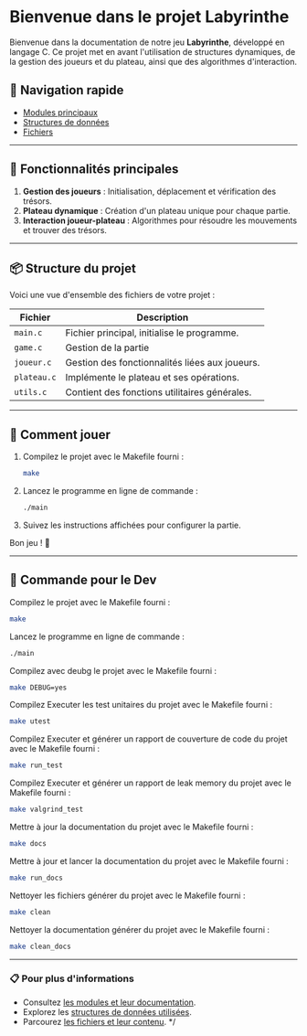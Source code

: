 # Bienvenue dans le projet Labyrinthe

Bienvenue dans la documentation de notre jeu **Labyrinthe**, développé en langage C. Ce projet met en avant l'utilisation de structures dynamiques, de la gestion des joueurs et du plateau, ainsi que des algorithmes d'interaction. 

## 🔗 Navigation rapide

- [Modules principaux](modules.html)
- [Structures de données](annotated.html)
- [Fichiers](files.html)

---

## 🎯 Fonctionnalités principales

1. **Gestion des joueurs** : Initialisation, déplacement et vérification des trésors.
2. **Plateau dynamique** : Création d'un plateau unique pour chaque partie.
3. **Interaction joueur-plateau** : Algorithmes pour résoudre les mouvements et trouver des trésors.

---

## 📦 Structure du projet

Voici une vue d'ensemble des fichiers de votre projet :

| **Fichier**       | **Description**                                  |
|--------------------|--------------------------------------------------|
| `main.c`          | Fichier principal, initialise le programme.      |
| `game.c`          | Gestion de la partie      |
| `joueur.c`        | Gestion des fonctionnalités liées aux joueurs.   |
| `plateau.c`       | Implémente le plateau et ses opérations.         |
| `utils.c`         | Contient des fonctions utilitaires générales.    |

---

## 🚀 Comment jouer

1. Compilez le projet avec le Makefile fourni :
   ```bash
   make
   ```

2. Lancez le programme en ligne de commande :
   ```bash
   ./main
   ```

3. Suivez les instructions affichées pour configurer la partie.

Bon jeu ! 🎲

---

## 🔨 Commande pour le Dev

Compilez le projet avec le Makefile fourni :
   ```bash
   make
   ```

Lancez le programme en ligne de commande :
   ```bash
   ./main
   ```

Compilez avec deubg le projet avec le Makefile fourni :
   ```bash
   make DEBUG=yes
   ```

Compilez Executer les test unitaires du projet avec le Makefile fourni :
   ```bash
   make utest
   ```

Compilez Executer et générer un rapport de couverture de code du projet avec le Makefile fourni :
   ```bash
   make run_test
   ```

Compilez Executer et générer un rapport de leak memory du projet avec le Makefile fourni :
   ```bash
   make valgrind_test
   ```

Mettre à jour la documentation du projet avec le Makefile fourni :
   ```bash
   make docs
   ```

Mettre à jour et lancer la documentation du projet avec le Makefile fourni :
   ```bash
   make run_docs
   ```

Nettoyer les fichiers générer du projet avec le Makefile fourni :
   ```bash
   make clean
   ```

Nettoyer la documentation générer du projet avec le Makefile fourni :
   ```bash
   make clean_docs
   ```

---

### 📋 Pour plus d'informations

- Consultez [les modules et leur documentation](modules.html).
- Explorez les [structures de données utilisées](annotated.html).
- Parcourez [les fichiers et leur contenu](files.html).
*/
